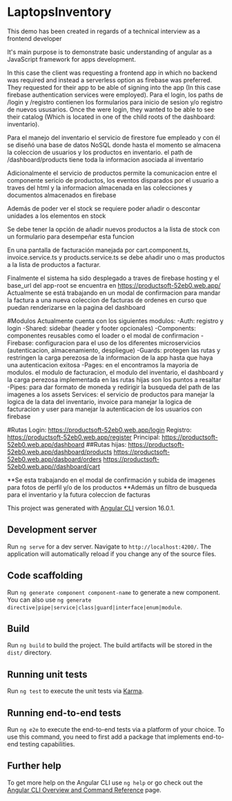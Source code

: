 # LaptopsInventory

This demo has been created in regards of a technical interview as a frontend developer

It's main purpose is to demonstrate basic understanding of angular as a JavaScript framework for apps development.

In this case the client was requesting a frontend app in which no backend was required and instead a serverless option as firebase was preferred.
They requested for their app to be able of signing into the app (In this case firebase authentication services were employed).
Para el login, los paths de /login y /registro contienen los formularios para inicio de sesion y/o registro de nuevos ususarios.
Once the were login, they wanted to be able to see their catalog (Which is located in one of the child roots of the dashboard: inventario).

Para el manejo del inventario el servicio de firestore fue empleado y con él se diseñó una base de datos NoSQL donde hasta el momento se almacena la coleccion de usuarios y los productos en inventario. el path de /dashboard/products tiene toda la informacion asociada al inventario

Adicionalmente el servicio de productos permite la comunicacion entre el componente sericio de productos, los eventos disparados por el usuario a traves del html y la informacion almacenada en las colecciones y documentos almacenados en firebase

Además de poder ver el stock se requiere poder añadir o descontar unidades a los elementos en stock

Se debe tener la opción de añadir nuevos productos a la lista de stock con un formulario para desempeñar esta funcion

En una pantalla de facturación manejada por cart.component.ts, invoice.service.ts y products.service.ts se debe añadir uno o mas productos a la lista de productos a facturar.

Finalmente el sistema ha sido desplegado a traves de firebase hosting y el base_url del app-root se encuentra en https://productsoft-52eb0.web.app/
Actualmente se está trabajando en un modal de confirmacion para mandar la factura a una nueva coleccion de facturas de ordenes en curso que puedan renderizarse en la pagina del dashboard

#Modulos
Actualmente cuenta con los siguientes modulos:
-Auth: registro y login
-Shared: sidebar (header y footer opcionales)
-Components: componentes reusables como el loader o el modal de confirmacion
-Firebase: configuracion para el uso de los diferentes microservicios (autenticacion, almacenamiento, despliegue)
-Guards: protegen las rutas y restringen la carga perezosa de la informacion de la app hasta que haya una autenticacion exitosa 
-Pages: en el encontramos la mayoria de modulos. el modulo de facturacion, el modulo del inventario, el dashboard y la carga perezosa implementada en las rutas hijas son los puntos a resaltar
-Pipes: para dar formato de moneda y redirigir la busqueda del path de las imagenes a los assets
Services: el servicio de productos para manejar la logica de la data del inventario, invoice para manejar la logica de facturacion y user para manejar la autenticacion de los usuarios con firebase

#Rutas
Login:
https://productsoft-52eb0.web.app/login
Registro:
https://productsoft-52eb0.web.app/register
Principal:
https://productsoft-52eb0.web.app/dashboard
##Rutas hijas:
https://productsoft-52eb0.web.app/dashboard/products
https://productsoft-52eb0.web.app/dasboard/orders
https://productsoft-52eb0.web.app//dashboard/cart

**Se esta trabajando en el modal de confirmación y subida de imagenes para fotos de perfil y/o de los productos
**Además un filtro de busqueda para el inventario y la futura coleccion de facturas

This project was generated with [Angular CLI](https://github.com/angular/angular-cli) version 16.0.1.

## Development server

Run `ng serve` for a dev server. Navigate to `http://localhost:4200/`. The application will automatically reload if you change any of the source files.

## Code scaffolding

Run `ng generate component component-name` to generate a new component. You can also use `ng generate directive|pipe|service|class|guard|interface|enum|module`.

## Build

Run `ng build` to build the project. The build artifacts will be stored in the `dist/` directory.

## Running unit tests

Run `ng test` to execute the unit tests via [Karma](https://karma-runner.github.io).

## Running end-to-end tests

Run `ng e2e` to execute the end-to-end tests via a platform of your choice. To use this command, you need to first add a package that implements end-to-end testing capabilities.

## Further help

To get more help on the Angular CLI use `ng help` or go check out the [Angular CLI Overview and Command Reference](https://angular.io/cli) page.

